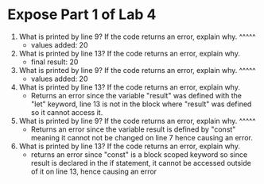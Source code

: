 # Expose Part 1 of Lab 4

1. What is printed by line 9? If the code returns an error, explain why. ^^^^^
   - values added: 20
2. What is printed by line 13? If the code returns an error, explain why. 
   - final result: 20
3. What is printed by line 9? If the code returns an error, explain why. ^^^^^
   - values added: 20
4. What is printed by line 13? If the code returns an error, explain why. 
   - Returns an error since the variable "result" was defined with the "let" keyword, line 13 is not in the block where "result" was defined so it cannot access it.
5. What is printed by line 9? If the code returns an error, explain why. ^^^^^
   - Returns an error since the variable result is defined by "const" meaning it cannot not be changed on line 7 hence causing an error.
6. What is printed by line 13? If the code returns an error, explain why. 
   - returns an error since "const" is a block scoped keyword so since result is declared in the if statement, it cannot be accessed outside of it on line 13, hence causing an error

